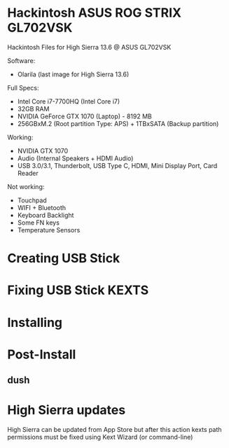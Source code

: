 # Hackintosh ASUS ROG STRIX GL702VSK
Hackintosh Files for High Sierra 13.6 @ ASUS GL702VSK

Software:
* Olarila (last image for High Sierra 13.6)

Full Specs:
* Intel Core i7-7700HQ (Intel Core i7)
* 32GB RAM
* NVIDIA GeForce GTX 1070 (Laptop) - 8192 MB
* 256GBxM.2 (Root partition Type: APS) + 1TBxSATA (Backup partition)

Working:
* NVIDIA GTX 1070
* Audio (Internal Speakers + HDMI Audio)
* USB 3.0/3.1, Thunderbolt, USB Type C, HDMI, Mini Display Port, Card Reader

Not working: 
* Touchpad
* WIFI + Bluetooth
* Keyboard Backlight
* Some FN keys
* Temperature Sensors 

# Creating USB Stick

# Fixing USB Stick KEXTS

# Installing


# Post-Install
## dush

# High Sierra updates
High Sierra can be updated from App Store but after this action kexts path permissions must be fixed using Kext Wizard (or command-line)

